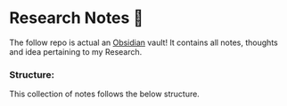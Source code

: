 # Research Notes 🔬
The follow repo is actual an [Obsidian](https://obsidian.md/) vault! It contains all notes, thoughts and idea pertaining to my Research. 

 ### Structure:

This collection of notes follows the below structure.

```

```
 
 